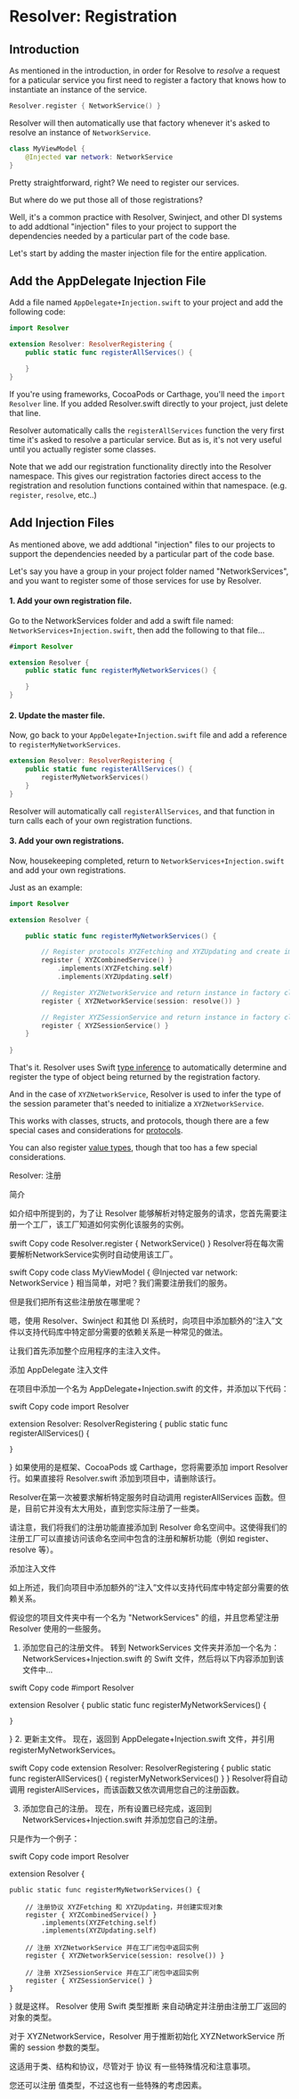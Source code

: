 #  Resolver: Registration

## Introduction

As mentioned in the introduction, in order for Resolve to *resolve* a request for a paticular service you first need to register a factory that knows how to instantiate an instance of the service.

```swift
Resolver.register { NetworkService() }
```

Resolver will then automatically use that factory whenever it's asked to resolve an instance of  `NetworkService`.

```swift
class MyViewModel {
    @Injected var network: NetworkService
}
```
Pretty straightforward, right? We need to register our services. 

But where do we put those all of those registrations?

Well, it's a common practice with Resolver, Swinject, and other DI systems to add addtional "injection" files to your project to support the dependencies needed by a particular part of the code base.

Let's start by adding the master injection file for the entire application.

## Add the AppDelegate Injection File

Add a file named `AppDelegate+Injection.swift` to your project and add the following code:

```swift
import Resolver

extension Resolver: ResolverRegistering {
    public static func registerAllServices() {

    }
}
```

If you're using frameworks, CocoaPods or Carthage, you'll need the `import Resolver` line. If you added Resolver.swift directly to your project, just delete that line.

Resolver automatically calls the `registerAllServices` function the very first time it's asked to resolve a particular service. But as is, it's not very useful until you actually register some classes.

Note that we add our registration functionality directly into the Resolver namespace.  This gives our registration factories direct access to the registration and resolution functions contained within that namespace. (e.g. `register`, `resolve`, etc..)

## Add Injection Files<a name=files></a>

As mentioned above, we add addtional "injection" files to our projects to support the dependencies needed by a particular part of the code base.

Let's say you have a group in your project folder named "NetworkServices", and you want to register some of those services for use by Resolver.

#### 1. Add your own registration file.

Go to the NetworkServices folder and add a swift file named: `NetworkServices+Injection.swift`, then add the following to that file...

```swift
#import Resolver

extension Resolver {
    public static func registerMyNetworkServices() {

    }
}
```

#### 2. Update the master file.

Now, go back to your  `AppDelegate+Injection.swift` file and add a reference to `registerMyNetworkServices`.

```swift
extension Resolver: ResolverRegistering {
    public static func registerAllServices() {
        registerMyNetworkServices()
    }
}
```

Resolver will automatically call `registerAllServices`, and that function in turn calls each of your own registration functions.

#### 3. Add your own registrations.

Now, housekeeping completed, return to  `NetworkServices+Injection.swift` and add your own registrations.

Just as an example:

```swift
import Resolver

extension Resolver {

    public static func registerMyNetworkServices() {

        // Register protocols XYZFetching and XYZUpdating and create implementation object
        register { XYZCombinedService() }
            .implements(XYZFetching.self)
            .implements(XYZUpdating.self)

        // Register XYZNetworkService and return instance in factory closure
        register { XYZNetworkService(session: resolve()) }

        // Register XYZSessionService and return instance in factory closure
        register { XYZSessionService() }
    }
    
}
```

That's it. Resolver uses  Swift [type inference](Types.md) to automatically determine and register the type of object being returned by the registration factory.

And in the case of `XYZNetworkService`, Resolver is used to infer the type of the session parameter that's needed to initialize a `XYZNetworkService`.

This works with classes, structs, and protocols, though there are a few special cases and considerations for [protocols](Protocols.md).

You can also register [value types](Names.md), though that too has a few special considerations.



Resolver: 注册

简介

如介绍中所提到的，为了让 Resolver 能够解析对特定服务的请求，您首先需要注册一个工厂，该工厂知道如何实例化该服务的实例。

swift
Copy code
Resolver.register { NetworkService() }
Resolver将在每次需要解析NetworkService实例时自动使用该工厂。

swift
Copy code
class MyViewModel {
    @Injected var network: NetworkService
}
相当简单，对吧？我们需要注册我们的服务。

但是我们把所有这些注册放在哪里呢？

嗯，使用 Resolver、Swinject 和其他 DI 系统时，向项目中添加额外的“注入”文件以支持代码库中特定部分需要的依赖关系是一种常见的做法。

让我们首先添加整个应用程序的主注入文件。

添加 AppDelegate 注入文件

在项目中添加一个名为 AppDelegate+Injection.swift 的文件，并添加以下代码：

swift
Copy code
import Resolver

extension Resolver: ResolverRegistering {
    public static func registerAllServices() {

    }
}
如果使用的是框架、CocoaPods 或 Carthage，您将需要添加 import Resolver 行。如果直接将 Resolver.swift 添加到项目中，请删除该行。

Resolver在第一次被要求解析特定服务时自动调用 registerAllServices 函数。但是，目前它并没有太大用处，直到您实际注册了一些类。

请注意，我们将我们的注册功能直接添加到 Resolver 命名空间中。这使得我们的注册工厂可以直接访问该命名空间中包含的注册和解析功能（例如 register、resolve 等）。

添加注入文件<a name=files></a>

如上所述，我们向项目中添加额外的“注入”文件以支持代码库中特定部分需要的依赖关系。

假设您的项目文件夹中有一个名为 "NetworkServices" 的组，并且您希望注册 Resolver 使用的一些服务。

1. 添加您自己的注册文件。
转到 NetworkServices 文件夹并添加一个名为：NetworkServices+Injection.swift 的 Swift 文件，然后将以下内容添加到该文件中...

swift
Copy code
#import Resolver

extension Resolver {
    public static func registerMyNetworkServices() {

    }
}
2. 更新主文件。
现在，返回到 AppDelegate+Injection.swift 文件，并引用 registerMyNetworkServices。

swift
Copy code
extension Resolver: ResolverRegistering {
    public static func registerAllServices() {
        registerMyNetworkServices()
    }
}
Resolver将自动调用 registerAllServices，而该函数又依次调用您自己的注册函数。

3. 添加您自己的注册。
现在，所有设置已经完成，返回到 NetworkServices+Injection.swift 并添加您自己的注册。

只是作为一个例子：

swift
Copy code
import Resolver

extension Resolver {

    public static func registerMyNetworkServices() {

        // 注册协议 XYZFetching 和 XYZUpdating，并创建实现对象
        register { XYZCombinedService() }
            .implements(XYZFetching.self)
            .implements(XYZUpdating.self)

        // 注册 XYZNetworkService 并在工厂闭包中返回实例
        register { XYZNetworkService(session: resolve()) }

        // 注册 XYZSessionService 并在工厂闭包中返回实例
        register { XYZSessionService() }
    }
    
}
就是这样。 Resolver 使用 Swift 类型推断 来自动确定并注册由注册工厂返回的对象的类型。

对于 XYZNetworkService，Resolver 用于推断初始化 XYZNetworkService 所需的 session 参数的类型。

这适用于类、结构和协议，尽管对于 协议 有一些特殊情况和注意事项。

您还可以注册 值类型，不过这也有一些特殊的考虑因素。
